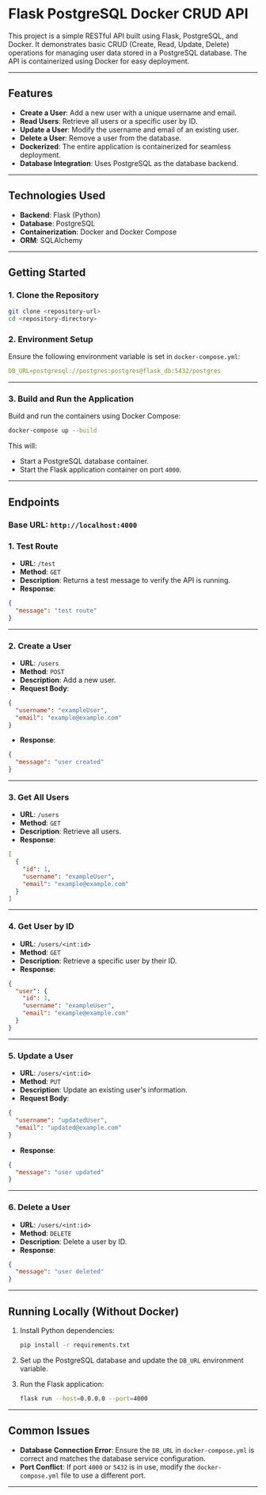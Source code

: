 
# Flask PostgreSQL Docker CRUD API

This project is a simple RESTful API built using Flask, PostgreSQL, and Docker. It demonstrates basic CRUD (Create, Read, Update, Delete) operations for managing user data stored in a PostgreSQL database. The API is containerized using Docker for easy deployment.

---

## Features

- **Create a User**: Add a new user with a unique username and email.
- **Read Users**: Retrieve all users or a specific user by ID.
- **Update a User**: Modify the username and email of an existing user.
- **Delete a User**: Remove a user from the database.
- **Dockerized**: The entire application is containerized for seamless deployment.
- **Database Integration**: Uses PostgreSQL as the database backend.

---

## Technologies Used

- **Backend**: Flask (Python)
- **Database**: PostgreSQL
- **Containerization**: Docker and Docker Compose
- **ORM**: SQLAlchemy

---


## Getting Started

### **1. Clone the Repository**
```bash
git clone <repository-url>
cd <repository-directory>
```

### **2. Environment Setup**
Ensure the following environment variable is set in `docker-compose.yml`:
```yaml
DB_URL=postgresql://postgres:postgres@flask_db:5432/postgres
```

---

### **3. Build and Run the Application**

Build and run the containers using Docker Compose:

```bash
docker-compose up --build
```

This will:
- Start a PostgreSQL database container.
- Start the Flask application container on port `4000`.

---

## Endpoints

### **Base URL**: `http://localhost:4000`

### **1. Test Route**
- **URL**: `/test`
- **Method**: `GET`
- **Description**: Returns a test message to verify the API is running.
- **Response**:
```json
{
  "message": "test route"
}
```

---

### **2. Create a User**
- **URL**: `/users`
- **Method**: `POST`
- **Description**: Add a new user.
- **Request Body**:
```json
{
  "username": "exampleUser",
  "email": "example@example.com"
}
```
- **Response**:
```json
{
  "message": "user created"
}
```

---

### **3. Get All Users**
- **URL**: `/users`
- **Method**: `GET`
- **Description**: Retrieve all users.
- **Response**:
```json
[
  {
    "id": 1,
    "username": "exampleUser",
    "email": "example@example.com"
  }
]
```

---

### **4. Get User by ID**
- **URL**: `/users/<int:id>`
- **Method**: `GET`
- **Description**: Retrieve a specific user by their ID.
- **Response**:
```json
{
  "user": {
    "id": 1,
    "username": "exampleUser",
    "email": "example@example.com"
  }
}
```

---

### **5. Update a User**
- **URL**: `/users/<int:id>`
- **Method**: `PUT`
- **Description**: Update an existing user's information.
- **Request Body**:
```json
{
  "username": "updatedUser",
  "email": "updated@example.com"
}
```
- **Response**:
```json
{
  "message": "user updated"
}
```

---

### **6. Delete a User**
- **URL**: `/users/<int:id>`
- **Method**: `DELETE`
- **Description**: Delete a user by ID.
- **Response**:
```json
{
  "message": "user deleted"
}
```

---


## Running Locally (Without Docker)

1. Install Python dependencies:
   ```bash
   pip install -r requirements.txt
   ```

2. Set up the PostgreSQL database and update the `DB_URL` environment variable.

3. Run the Flask application:
   ```bash
   flask run --host=0.0.0.0 --port=4000
   ```

---

## Common Issues

- **Database Connection Error**: Ensure the `DB_URL` in `docker-compose.yml` is correct and matches the database service configuration.
- **Port Conflict**: If port `4000` or `5432` is in use, modify the `docker-compose.yml` file to use a different port.

---

